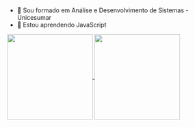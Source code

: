 # <Hello World/>

- 🔭 Sou formado em Análise e Desenvolvimento de Sistemas - Unicesumar
- 🌱 Estou aprendendo JavaScript

<a href="https://github.com/anuraghazra/github-readme-stats">
  <img height=200 align="center" src="https://github-readme-stats.vercel.app/api?username=andersonvsantos&show_icons=true&theme=dark" />
</a>
<a href="https://github.com/anuraghazra/convoychat">
  <img height=200 align="center" src="https://github-readme-stats.vercel.app/api/top-langs?username=andersonvsantos&layout=compact&langs_count=8&card_width=320&theme=dark" />
</a>
